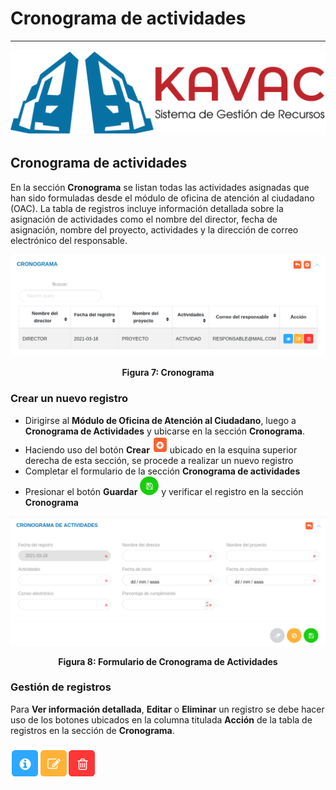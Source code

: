 # Cronograma de actividades  
***************************

![Screenshot](img/logokavac.png#imagen)

## Cronograma de actividades 

En la sección **Cronograma** se listan todas las actividades asignadas que han sido formuladas desde el módulo de oficina de atención al ciudadano (OAC). La tabla de registros incluye información detallada sobre la asignación de actividades como el nombre del director, fecha de asignación, nombre del proyecto, actividades y la dirección de correo electrónico del responsable. 

![Screenshot](img/figure_7.png)<div style="text-align: center;font-weight: bold">Figura 7: Cronograma</div>
### Crear un nuevo registro

- Dirigirse al **Módulo de Oficina de Atención al Ciudadano**, luego a **Cronograma de Actividades** y ubicarse en la sección **Cronograma**.
- Haciendo uso del botón **Crear** ![Screenshot](img/create.png) ubicado en la esquina superior derecha de esta sección, se procede a realizar un nuevo registro
- Completar el formulario de la sección **Cronograma de actividades**
- Presionar el botón **Guardar** ![Screenshot](img/save.png) y verificar el registro en la sección **Cronograma**

![Screenshot](img/figure_8.png)<div style="text-align: center;font-weight: bold">Figura 8: Formulario de Cronograma de Actividades</div>

### Gestión de registros

Para **Ver información detallada**, **Editar** o **Eliminar** un registro se debe hacer uso de los botones ubicados en la columna titulada **Acción** de la tabla de registros en la sección de **Cronograma**.

![Screenshot](img/manage.png#imagen)




















   